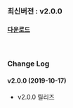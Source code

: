 ### 최신버전 : v2.0.0

#### [다운로드](https://xyuditqzezxs1008973.cdn.ntruss.com/sdk/GamePotSDK_IOS_190426.zip)

<br/>

### Change Log

#### v2.0.0 (2019-10-17)

- v2.0.0 릴리즈
